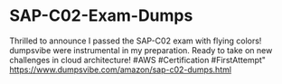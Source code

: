 # SAP-C02-Exam-Dumps
Thrilled to announce I passed the SAP-C02 exam with flying colors! dumpsvibe were instrumental in my preparation. Ready to take on new challenges in cloud architecture! #AWS #Certification #FirstAttempt"
https://www.dumpsvibe.com/amazon/sap-c02-dumps.html
